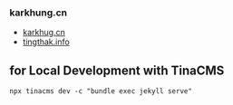 ### karkhung.cn

- [karkhug.cn](https://karkhung.cn)
- [tingthak.info](https://tingthak.info)

## for Local Development with TinaCMS
```
npx tinacms dev -c "bundle exec jekyll serve"
```
